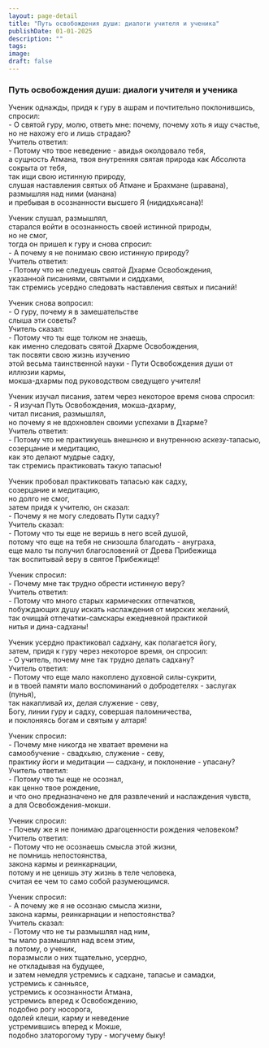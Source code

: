 ```yaml
---
layout: page-detail
title: "Путь освобождения души: диалоги учителя и ученика"
publishDate: 01-01-2025
description: ""
tags:
image:
draft: false
---
```


### Путь освобождения души: диалоги учителя и ученика

Ученик однажды, придя к гуру в ашрам и почтительно поклонившись, спросил:  
\- О святой гуру, молю, ответь мне: почему, почему хоть я ищу счастье, но не нахожу его и лишь страдаю?  
Учитель ответил:  
\- Потому что твое неведение - авидья околдовало тебя,   
а сущность Атмана, твоя внутренняя святая природа как Абсолюта сокрыта от тебя,  
так ищи свою истинную природу,  
 слушая наставления святых об Атмане и Брахмане (шравана),   
размышляя над ними (манана)   
и пребывая в осознанности высшего Я (нидидхьясана)!  
  
Ученик слушал, размышлял,   
старался войти в осознанность своей истинной природы,   
но не смог,  
тогда он пришел к гуру и снова спросил:  
\- А почему я не понимаю свою истинную природу?  
Учитель ответил:  
\- Потому что не следуешь святой Дхарме Освобождения,  
указанной писаниями, святыми и сиддхами,  
так стремись усердно следовать наставления святых и писаний!  
  
Ученик снова вопросил:  
\- О гуру, почему я в замешательстве   
слыша эти советы?  
Учитель сказал:  
\- Потому что ты еще толком не знаешь,   
как именно следовать святой Дхарме Освобождения,  
так посвяти свою жизнь изучению   
этой весьма таинственной науки - Пути Освобождения души от иллюзии кармы,   
мокша-дхармы под руководством сведущего учителя!  
  
Ученик изучал писания, затем через некоторое время снова спросил:  
\- Я изучал Путь Освобождения, мокша-дхарму,   
читал писания, размышлял,   
но почему я не вдохновлен своими успехами в Дхарме?  
Учитель ответил:  
\- Потому что не практикуешь внешнюю и внутреннюю аскезу-тапасью,  
созерцание и медитацию,  
как это делают мудрые садху,  
так стремись практиковать такую тапасью!  
  
Ученик пробовал практиковать тапасью как садху,   
созерцание и медитацию,  
но долго не смог,   
затем придя к учителю, он сказал:  
\- Почему я не могу следовать Пути садху?  
Учитель сказал:  
\- Потому что ты еще не веришь в него всей душой,  
потому что еще на тебя не снизошла благодать - ануграха,  
еще мало ты получил благословений от Древа Прибежища  
так воспитывай веру в святое Прибежище!  
  
Ученик спросил:  
\- Почему мне так трудно обрести истинную веру?  
Учитель ответил:  
\- Потому что много старых кармических отпечатков,   
побуждающих душу искать наслаждения от мирских желаний,  
так очищай отпечатки-самскары ежедневной практикой  
нитья и дина-садханы!  
  
Ученик усердно практиковал садхану, как полагается йогу,   
затем, придя к гуру через некоторое время, он спросил:  
\- О учитель, почему мне так трудно делать садхану?  
Учитель ответил:  
\- Потому что еще мало накоплено духовной силы-сукрити,   
 и в твоей памяти мало воспоминаний о добродетелях - заслугах (пунья),  
так накапливай их, делая служение - севу,   
Богу, линии гуру и садху, совершая паломничества,   
и поклоняясь богам и святым у алтаря!  
  
Ученик спросил:  
\- Почему мне никогда не хватает времени на   
самообучение - свадхьяю, служение - севу,   
практику йоги и медитации — садхану, и поклонение - упасану?  
Учитель ответил:  
\- Потому что ты еще не осознал,   
как ценно твое рождение,   
и что оно предназначено не для развлечений и наслаждения чувств,   
а для Освобождения-мокши.  
  
Ученик спросил:  
\- Почему же я не понимаю драгоценности рождения человеком?  
Учитель ответил:  
\- Потому что не осознаешь смысла этой жизни,  
не помнишь непостоянства,  
 закона кармы и реинкарнации,   
потому и не ценишь эту жизнь в теле человека,   
считая ее чем то само собой разумеющимся.  
  
Ученик спросил:   
\- А почему же я не осознаю смысла жизни,  
закона кармы, реинкарнации и непостоянства?  
Учитель сказал:  
\- Потому что не ты размышлял над ним,  
ты мало размышлял над всем этим,  
а потому, о ученик,   
поразмысли о них тщательно, усердно,  
не откладывая на будущее,  
и затем немедля устремись к садхане, тапасье и самадхи,  
устремись к санньясе,   
устремись к осознанности Атмана,  
устремись вперед к Освобождению,  
подобно рогу носорога,  
одолей клеши, карму и неведение   
устремившись вперед к Мокше,  
подобно златорогому туру - могучему быку!
  
  
